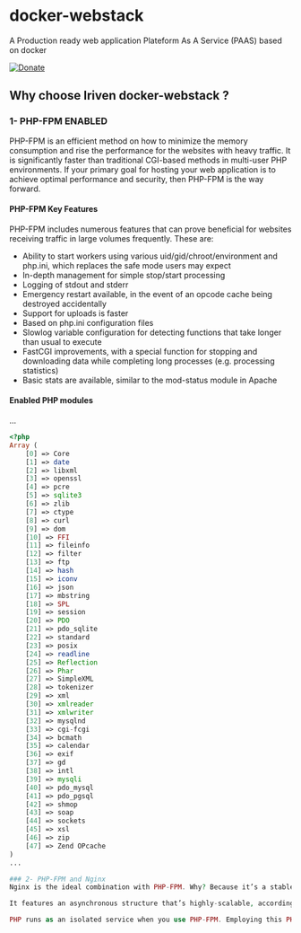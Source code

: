 # docker-webstack
A Production ready web application Plateform As A Service (PAAS) based on docker

[![Donate](https://img.shields.io/badge/Donate-PayPal-green.svg)](https://www.paypal.com/cgi-bin/webscr?cmd=_s-xclick&hosted_button_id=XDCFPNTKUC4TU)

## Why choose Iriven docker-webstack ?

### 1- PHP-FPM ENABLED
PHP-FPM is an efficient method on how to minimize the memory consumption and rise the performance for the websites with heavy traffic. It is significantly faster than traditional CGI-based methods in multi-user PHP environments. If your primary goal for hosting your web application is to achieve optimal performance and security, then PHP-FPM is the way forward.


#### PHP-FPM Key Features
PHP-FPM includes numerous features that can prove beneficial for websites receiving traffic in large volumes frequently. These are:

- Ability to start workers using various uid/gid/chroot/environment and php.ini, which replaces the safe mode users may expect
- In-depth management for simple stop/start processing
- Logging of stdout and stderr
- Emergency restart available, in the event of an opcode cache being destroyed accidentally
- Support for uploads is faster
- Based on php.ini configuration files
- Slowlog variable configuration for detecting functions that take longer than usual to execute
- FastCGI improvements, with a special function for stopping and downloading data while completing long processes (e.g. processing statistics)
- Basic stats are available, similar to the mod-status module in Apache

#### Enabled PHP modules


...

```php
<?php
Array (
    [0] => Core
    [1] => date
    [2] => libxml
    [3] => openssl
    [4] => pcre
    [5] => sqlite3
    [6] => zlib
    [7] => ctype
    [8] => curl
    [9] => dom
    [10] => FFI
    [11] => fileinfo
    [12] => filter
    [13] => ftp
    [14] => hash
    [15] => iconv
    [16] => json
    [17] => mbstring
    [18] => SPL
    [19] => session
    [20] => PDO
    [21] => pdo_sqlite
    [22] => standard
    [23] => posix
    [24] => readline
    [25] => Reflection
    [26] => Phar
    [27] => SimpleXML
    [28] => tokenizer
    [29] => xml
    [30] => xmlreader
    [31] => xmlwriter
    [32] => mysqlnd
    [33] => cgi-fcgi
    [34] => bcmath
    [35] => calendar
    [36] => exif
    [37] => gd
    [38] => intl
    [39] => mysqli
    [40] => pdo_mysql
    [41] => pdo_pgsql
    [42] => shmop
    [43] => soap
    [44] => sockets
    [45] => xsl
    [46] => zip
    [47] => Zend OPcache
)
...

### 2- PHP-FPM and Nginx
Nginx is the ideal combination with PHP-FPM. Why? Because it’s a stable web server recognized for its impressive performance and low resource-consumption.

It features an asynchronous structure that’s highly-scalable, according to events. On top of this, memory consumption performance is significantly better when using Nginx and PHP-FPM together.

PHP runs as an isolated service when you use PHP-FPM. Employing this PHP version as the language interpreter means requests will be processed via a TCP/IP socket, and the Nginx server handles HTTP requests only, while PHP-FPM interprets the PHP code. Taking advantage of two separate services is vital to become more efficient.